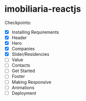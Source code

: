 # imobiliaria-reactjs

Checkpoints:
- [x] Installing Requirements
- [x] Header
- [x] Hero
- [x] Companies
- [x] Slider/Residencies
- [ ] Value
- [ ] Contacts
- [ ] Get Started
- [ ] Footer
- [ ] Making Responsive
- [ ] Animations
- [ ] Deployment